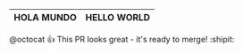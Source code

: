 HOLA MUNDO | HELLO WORLD
------------ | -------------

@octocat :+1: This PR looks great - it's ready to merge! :shipit:



